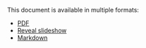 This document is available in multiple formats:
* [PDF](intro.pdf)
* [Reveal slideshow](intro.html)
* [Markdown](intro.md)
